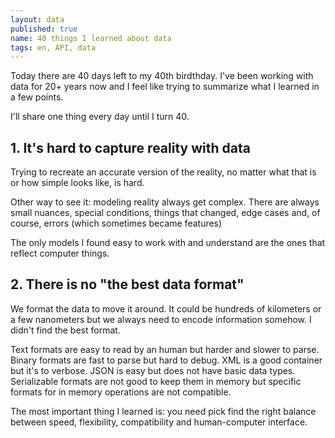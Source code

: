 ```yaml
---
layout: data
published: true
name: 40 things I learned about data
tags: en, API, data
---
```


Today there are 40 days left to my 40th birdthday. I've been working with data for 20+ years now and I feel like trying to summarize what I learned in a few points.

I'll share one thing every day until I turn 40.

## 1. It's hard to capture reality with data

Trying to recreate an accurate version of the reality, no matter what that is or how simple looks like, is hard. 

Other way to see it: modeling reality always get complex. There are always small nuances, special conditions, things that changed, edge cases and, of course, errors (which sometimes became features)

The only models I found easy to work with and understand are the ones that reflect computer things.

## 2. There is no "the best data format"

We format the data to move it around. It could be hundreds of kilometers or a few nanometers but we always need to encode information somehow.
I didn't find the best format. 

Text formats are easy to read by an human but harder and slower to parse.
Binary formats are fast to parse but hard to debug.
XML is a good container but it's to verbose.
JSON is easy but does not have basic data types.
Serializable formats are not good to keep them in memory but specific formats for in memory operations are not compatible.

The most important thing I learned is: you need pick find the right balance between speed, flexibility, compatibility and human-computer interface.




